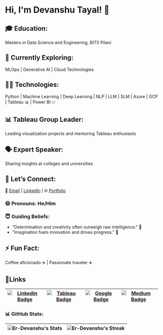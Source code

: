 # Hi, I'm Devanshu Tayal! 👋
## 🎓 Education:
Masters in Data Science and Engineering, BITS Pilani
## 🌱 Currently Exploring:
MLOps | Generative AI | Cloud Technologies
## 🤹🏻 Technologies:
Python | Machine Learning | Deep Learning | NLP | LLM | SLM | Azure | GCP | Tableau 📊 | Power BI 📈
## 📊 Tableau Group Leader:
Leading visualization projects and mentoring Tableau enthusiasts
## 🗣️ Expert Speaker:
Sharing insights at colleges and universities
## 💬 Let’s Connect:
📧 [Email](Tayaldevanshu0502@gmail.com) | [LinkedIn](https://www.linkedin.com/in/er-devanshu-t-794a8a1b3/) | 🌐 [Portfolio](https://www.devanshutayal.in/)
### 😄 Pronouns: He/Him
### 😇 Guiding Beliefs:

- "Determination and creativity often outweigh raw intelligence." 🚀
- "Imagination fuels innovation and drives progress." 🌟
## ⚡ Fun Fact:
Coffee aficionado ☕ | Passionate traveler ✈️

## 🔗Links
| [![Linkedin Badge](https://img.shields.io/badge/Linkedin-Profile-informational?style=flat&logo=Linkedin&logoColor=white&color=0D76A8)](https://www.linkedin.com/in/er-devanshut0502/) | [![Tableau Badge](https://img.shields.io/badge/Tableau-Profile-informational?style=flat&logo=Tableau&logoColor=white&color=0D76A8)](https://public.tableau.com/app/profile/devanshu.tayal/) | [![Google Badge](https://img.shields.io/badge/Google-Profile-informational?style=flat&logo=Google&logoColor=white&color=0D76A8)](https://www.cloudskillsboost.google/public_profiles/f219932c-3a71-4364-b2a3-e65c2d89e4f6/) | [![Medium Badge](https://img.shields.io/badge/Medium-Profile-informational?style=flat&logo=Medium&logoColor=white&color=0D76A8)](https://medium.com/@Er.Devanshu) | 
| --- | --- | --- | ---- |
  
### 📊 GitHub Stats:

| ![Er-Devanshu's Stats](https://github-readme-stats.vercel.app/api?username=Er-Devanshu&theme=tokyonight&show_icons=true&hide_border=false&count_private=true) | ![Er-Devanshu's Streak](https://github-readme-streak-stats.herokuapp.com/?user=Er-Devanshu&theme=tokyonight&hide_border=false) | 
| --- | --- |
